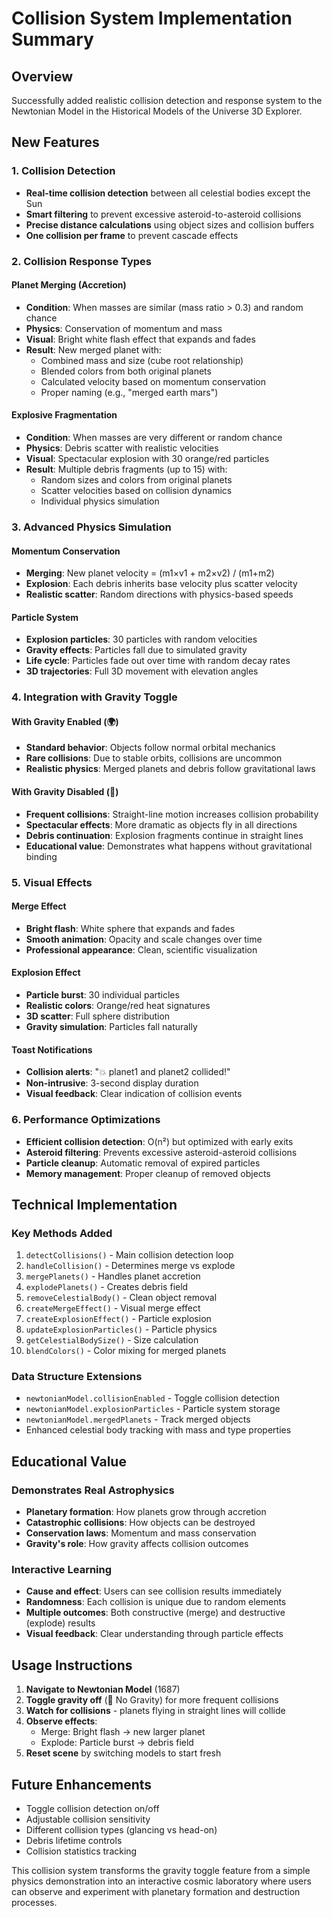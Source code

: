 # Collision System Implementation Summary

## Overview
Successfully added realistic collision detection and response system to the Newtonian Model in the Historical Models of the Universe 3D Explorer.

## New Features

### 1. Collision Detection
- **Real-time collision detection** between all celestial bodies except the Sun
- **Smart filtering** to prevent excessive asteroid-to-asteroid collisions
- **Precise distance calculations** using object sizes and collision buffers
- **One collision per frame** to prevent cascade effects

### 2. Collision Response Types

#### Planet Merging (Accretion)
- **Condition**: When masses are similar (mass ratio > 0.3) and random chance
- **Physics**: Conservation of momentum and mass
- **Visual**: Bright white flash effect that expands and fades
- **Result**: New merged planet with:
  - Combined mass and size (cube root relationship)
  - Blended colors from both original planets
  - Calculated velocity based on momentum conservation
  - Proper naming (e.g., "merged earth mars")

#### Explosive Fragmentation
- **Condition**: When masses are very different or random chance
- **Physics**: Debris scatter with realistic velocities
- **Visual**: Spectacular explosion with 30 orange/red particles
- **Result**: Multiple debris fragments (up to 15) with:
  - Random sizes and colors from original planets
  - Scatter velocities based on collision dynamics
  - Individual physics simulation

### 3. Advanced Physics Simulation

#### Momentum Conservation
- **Merging**: New planet velocity = (m1×v1 + m2×v2) / (m1+m2)
- **Explosion**: Each debris inherits base velocity plus scatter velocity
- **Realistic scatter**: Random directions with physics-based speeds

#### Particle System
- **Explosion particles**: 30 particles with random velocities
- **Gravity effects**: Particles fall due to simulated gravity
- **Life cycle**: Particles fade out over time with random decay rates
- **3D trajectories**: Full 3D movement with elevation angles

### 4. Integration with Gravity Toggle

#### With Gravity Enabled (🌍)
- **Standard behavior**: Objects follow normal orbital mechanics
- **Rare collisions**: Due to stable orbits, collisions are uncommon
- **Realistic physics**: Merged planets and debris follow gravitational laws

#### With Gravity Disabled (🚀)
- **Frequent collisions**: Straight-line motion increases collision probability
- **Spectacular effects**: More dramatic as objects fly in all directions
- **Debris continuation**: Explosion fragments continue in straight lines
- **Educational value**: Demonstrates what happens without gravitational binding

### 5. Visual Effects

#### Merge Effect
- **Bright flash**: White sphere that expands and fades
- **Smooth animation**: Opacity and scale changes over time
- **Professional appearance**: Clean, scientific visualization

#### Explosion Effect
- **Particle burst**: 30 individual particles
- **Realistic colors**: Orange/red heat signatures
- **3D scatter**: Full sphere distribution
- **Gravity simulation**: Particles fall naturally

#### Toast Notifications
- **Collision alerts**: "💥 planet1 and planet2 collided!"
- **Non-intrusive**: 3-second display duration
- **Visual feedback**: Clear indication of collision events

### 6. Performance Optimizations
- **Efficient collision detection**: O(n²) but optimized with early exits
- **Asteroid filtering**: Prevents excessive asteroid-asteroid collisions
- **Particle cleanup**: Automatic removal of expired particles
- **Memory management**: Proper cleanup of removed objects

## Technical Implementation

### Key Methods Added
1. `detectCollisions()` - Main collision detection loop
2. `handleCollision()` - Determines merge vs explode
3. `mergePlanets()` - Handles planet accretion
4. `explodePlanets()` - Creates debris field
5. `removeCelestialBody()` - Clean object removal
6. `createMergeEffect()` - Visual merge effect
7. `createExplosionEffect()` - Particle explosion
8. `updateExplosionParticles()` - Particle physics
9. `getCelestialBodySize()` - Size calculation
10. `blendColors()` - Color mixing for merged planets

### Data Structure Extensions
- `newtonianModel.collisionEnabled` - Toggle collision detection
- `newtonianModel.explosionParticles` - Particle system storage
- `newtonianModel.mergedPlanets` - Track merged objects
- Enhanced celestial body tracking with mass and type properties

## Educational Value

### Demonstrates Real Astrophysics
- **Planetary formation**: How planets grow through accretion
- **Catastrophic collisions**: How objects can be destroyed
- **Conservation laws**: Momentum and mass conservation
- **Gravity's role**: How gravity affects collision outcomes

### Interactive Learning
- **Cause and effect**: Users can see collision results immediately
- **Randomness**: Each collision is unique due to random elements
- **Multiple outcomes**: Both constructive (merge) and destructive (explode) results
- **Visual feedback**: Clear understanding through particle effects

## Usage Instructions

1. **Navigate to Newtonian Model** (1687)
2. **Toggle gravity off** (🚀 No Gravity) for more frequent collisions
3. **Watch for collisions** - planets flying in straight lines will collide
4. **Observe effects**:
   - Merge: Bright flash → new larger planet
   - Explode: Particle burst → debris field
5. **Reset scene** by switching models to start fresh

## Future Enhancements
- Toggle collision detection on/off
- Adjustable collision sensitivity
- Different collision types (glancing vs head-on)
- Debris lifetime controls
- Collision statistics tracking

This collision system transforms the gravity toggle feature from a simple physics demonstration into an interactive cosmic laboratory where users can observe and experiment with planetary formation and destruction processes.